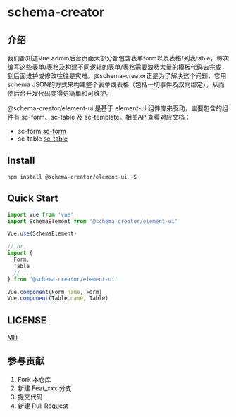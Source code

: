 # schema-creator

## 介绍
我们都知道Vue admin后台页面大部分都包含表单form以及表格/列表table，每次编写这些表单/表格及构建不同逻辑的表单/表格需要浪费大量的模板代码去完成，到后面维护或修改往往是灾难。@schema-creator正是为了解决这个问题，它用schema JSON的方式来构建整个表单或表格（包括一切事件及双向绑定），从而使后台开发代码变得更简单和可维护。

@schema-creator/element-ui 是基于 element-ui 组件库来驱动，主要包含的组件有 sc-form、sc-table 及 sc-template。相关API查看对应文档：
- sc-form [sc-form](./doc/sc-form.md)
- sc-table [sc-table](./doc/sc-table.md)

## Install
```shell
npm install @schema-creator/element-ui -S
```

## Quick Start
``` javascript
import Vue from 'vue'
import SchemaElement from '@schema-creator/element-ui'

Vue.use(SchemaElement)

// or
import {
  Form,
  Table
  // ...
} from '@schema-creator/element-ui'

Vue.component(Form.name, Form)
Vue.component(Table.name, Table)
```

## LICENSE
[MIT](LICENSE)


## 参与贡献

1.  Fork 本仓库
2.  新建 Feat_xxx 分支
3.  提交代码
4.  新建 Pull Request

